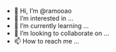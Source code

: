 - 👋 Hi, I’m @ramooao
- 👀 I’m interested in ...
- 🌱 I’m currently learning ...
- 💞️ I’m looking to collaborate on ...
- 📫 How to reach me ...

<!---
ramooao/ramooao is a ✨ special ✨ repository because its `README.md` (this file) appears on your GitHub profile.
You can click the Preview link to take a look at your changes.
--->
